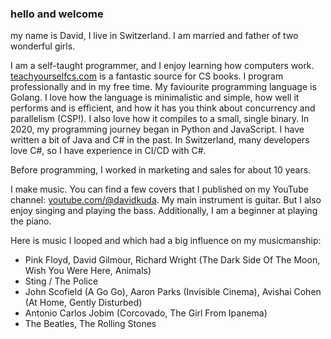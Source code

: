 ### hello and welcome

my name is David, I live in Switzerland.
I am married and father of two wonderful girls.

I am a self-taught programmer, and I enjoy learning how computers work.
[teachyourselfcs.com](www.teachyourselfcs.com) is a fantastic source for CS books.
I program professionally and in my free time.
My faviourite programming language is Golang.
I love how the language is minimalistic and simple, how well it performs and is efficient, and how it has you think about concurrency and parallelism (CSP!).
I also love how it compiles to a small, single binary.
In 2020, my programming journey began in Python and JavaScript.
I have written a bit of Java and C# in the past.
In Switzerland, many developers love C#, so I have experience in CI/CD with C#.

Before programming, I worked in marketing and sales for about 10 years.

I make music.
You can find a few covers that I published on my YouTube channel: [youtube.com/@davidkuda](https://youtube.com/@davidkuda).
My main instrument is guitar.
But I also enjoy singing and playing the bass.
Additionally, I am a beginner at playing the piano.

Here is music I looped and which had a big influence on my musicmanship:

- Pink Floyd, David Gilmour, Richard Wright (The Dark Side Of The Moon, Wish You Were Here, Animals)
- Sting / The Police
- John Scofield (A Go Go), Aaron Parks (Invisible Cinema), Avishai Cohen (At Home, Gently Disturbed)
- Antonio Carlos Jobim (Corcovado, The Girl From Ipanema)
- The Beatles, The Rolling Stones

